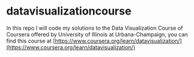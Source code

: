 # datavisualizationcourse
In this repo I will code my solutions to the Data Visualization Course of Coursera offered by University of Illinois at Urbana-Champaign, you can find this course at [https://www.coursera.org/learn/datavisualization/](https://www.coursera.org/learn/datavisualization/)
